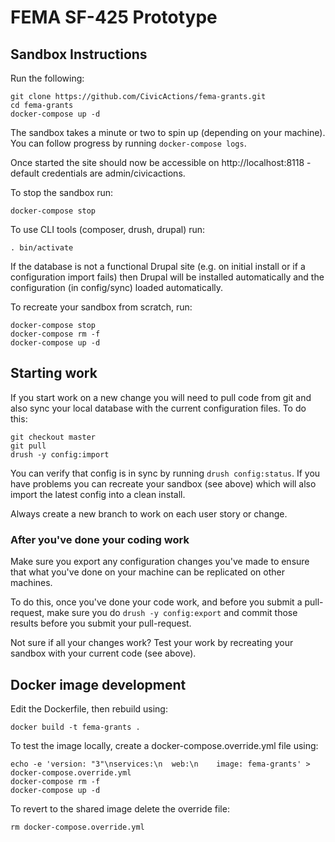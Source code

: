 # FEMA SF-425 Prototype

## Sandbox Instructions

Run the following:

```
git clone https://github.com/CivicActions/fema-grants.git
cd fema-grants
docker-compose up -d
```

The sandbox takes a minute or two to spin up (depending on your machine). You can follow progress by running `docker-compose logs`.

Once started the site should now be accessible on http://localhost:8118 - default credentials are admin/civicactions.

To stop the sandbox run:

```
docker-compose stop
```

To use CLI tools (composer, drush, drupal) run:

```
. bin/activate
```

If the database is not a functional Drupal site (e.g. on initial install or if a configuration import fails) then Drupal will be installed automatically and the configuration (in config/sync) loaded automatically.

To recreate your sandbox from scratch, run:
```
docker-compose stop
docker-compose rm -f
docker-compose up -d
```

## Starting work

If you start work on a new change you will need to pull code from git and also sync your local database with the current configuration files. To do this:

```
git checkout master
git pull
drush -y config:import
```

You can verify that config is in sync by running `drush config:status`. If you have problems you can recreate your sandbox (see above) which will also import the latest config into a clean install.

Always create a new branch to work on each user story or change.

### After you've done your coding work

Make sure you export any configuration changes you've made to ensure that what you've done on your machine can be replicated on other machines.

To do this, once you've done your code work, and before you submit a pull-request, make sure you do `drush -y config:export` and commit those results before you submit your pull-request.

Not sure if all your changes work? Test your work by recreating your sandbox with your current code (see above).

## Docker image development

Edit the Dockerfile, then rebuild using:

```
docker build -t fema-grants .
```

To test the image locally, create a docker-compose.override.yml file using:

```
echo -e 'version: "3"\nservices:\n  web:\n    image: fema-grants' > docker-compose.override.yml
docker-compose rm -f
docker-compose up -d
```

To revert to the shared image delete the override file:

```
rm docker-compose.override.yml
```
